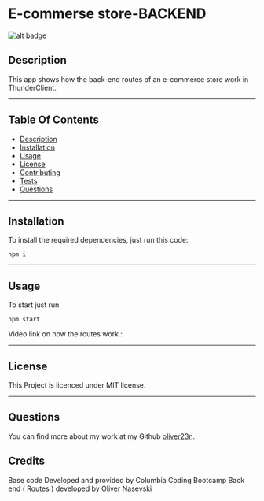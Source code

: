 # E-commerse store-BACKEND

[![alt badge](https://img.shields.io/badge/licence-MIT-blue)](https://opensource.org/license/mit/)

## Description

This app shows how the back-end routes of an e-commerce store work in ThunderClient. 

---

## Table Of Contents
                             
- [Description](#description)
- [Installation](#installation)
- [Usage](#usage)
- [License](#license)
- [Contributing](#contributing)
- [Tests](#tests)
- [Questions](#questions)

---

## Installation

To install the required dependencies, just run this code: 

```
npm i
```

---

## Usage

To start just run 
```
npm start
```

Video link on how the routes work : 

---

## License

This Project is licenced under MIT license.

---



## Questions

You can find more about my work at my Github [oliver23n](https://github.com/oliver23n).

## Credits

Base code Developed and provided by Columbia Coding Bootcamp
Back end ( Routes ) developed by Oliver Nasevski

